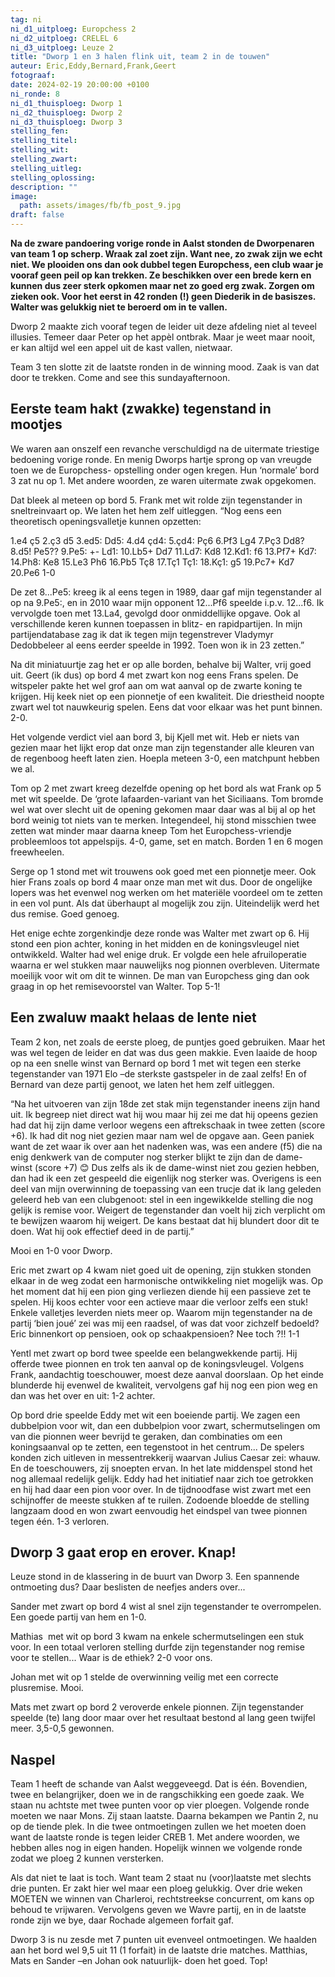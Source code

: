 ```yaml
---
tag: ni
ni_d1_uitploeg: Europchess 2
ni_d2_uitploeg: CRELEL 6
ni_d3_uitploeg: Leuze 2
title: "Dworp 1 en 3 halen flink uit, team 2 in de touwen"
auteur: Eric,Eddy,Bernard,Frank,Geert
fotograaf: 
date: 2024-02-19 20:00:00 +0100
ni_ronde: 8
ni_d1_thuisploeg: Dworp 1
ni_d2_thuisploeg: Dworp 2
ni_d3_thuisploeg: Dworp 3
stelling_fen:
stelling_titel:
stelling_wit:
stelling_zwart:
stelling_uitleg:
stelling_oplossing:
description: ""
image:
  path: assets/images/fb/fb_post_9.jpg
draft: false
---
```

**Na de zware pandoering vorige ronde in Aalst stonden de Dworpenaren van team 1 op scherp. Wraak zal zoet zijn. Want nee, zo zwak zijn we echt niet. We plooiden ons dan ook dubbel tegen Europchess, een club waar je vooraf geen peil op kan trekken. Ze beschikken over een brede kern en kunnen dus zeer sterk opkomen maar net zo goed erg zwak. Zorgen om zieken ook. Voor het eerst in 42 ronden (!) geen Diederik in de basiszes. Walter was gelukkig niet te beroerd om in te vallen.**<!--more-->

Dworp 2 maakte zich vooraf tegen de leider uit deze afdeling niet al teveel illusies. Temeer daar Peter op het appèl ontbrak. Maar je weet maar nooit, er kan altijd wel een appel uit de kast vallen, nietwaar.

Team 3 ten slotte zit de laatste ronden in de winning mood. Zaak is van dat door te trekken. Come and see this sundayafternoon.

## Eerste team hakt (zwakke) tegenstand in mootjes

We waren aan onszelf een revanche verschuldigd na de uitermate triestige bedoening vorige ronde. En menig Dworps hartje sprong op van vreugde toen we de Europchess- opstelling onder ogen kregen. Hun ‘normale’ bord 3 zat nu op 1. Met andere woorden, ze waren uitermate zwak opgekomen.

Dat bleek al meteen op bord 5. Frank met wit rolde zijn tegenstander in sneltreinvaart op. We laten het hem zelf uitleggen. “Nog eens een theoretisch openingsvalletje kunnen opzetten:

1.e4 ç5 2.ç3 d5 3.ed5: Dd5: 4.d4 çd4: 5.çd4: Pç6 6.Pf3 Lg4 7.Pç3 Dd8? 8.d5! Pe5?? 9.Pe5: +- Ld1: 10.Lb5+ Dd7 11.Ld7: Kd8 12.Kd1: f6 13.Pf7+ Kd7: 14.Ph8: Ke8 15.Le3 Ph6 16.Pb5 Tç8 17.Tç1 Tç1: 18.Kç1: g5 19.Pc7+ Kd7 20.Pe6 1-0

De zet 8...Pe5: kreeg ik al eens tegen in 1989, daar gaf mijn tegenstander al op na 9.Pe5:, en in 2010 waar mijn opponent 12...Pf6 speelde i.p.v. 12...f6. Ik vervolgde toen met 13.La4, gevolgd door onmiddellijke opgave. Ook al verschillende keren kunnen toepassen in blitz- en rapidpartijen. In mijn partijendatabase zag ik dat ik tegen mijn tegenstrever Vladymyr Dedobbeleer al eens eerder speelde in 1992. Toen won ik in 23 zetten.”

Na dit miniatuurtje zag het er op alle borden, behalve bij Walter, vrij goed uit. Geert (ik dus) op bord 4 met zwart kon nog eens Frans spelen. De witspeler pakte het wel grof aan om wat aanval op de zwarte koning te krijgen. Hij keek niet op een pionnetje of een kwaliteit. Die driestheid noopte zwart wel tot nauwkeurig spelen. Eens dat voor elkaar was het punt binnen. 2-0.

Het volgende verdict viel aan bord 3, bij Kjell met wit. Heb er niets van gezien maar het lijkt erop dat onze man zijn tegenstander alle kleuren van de regenboog heeft laten zien. Hoepla meteen 3-0, een matchpunt hebben we al.

Tom op 2 met zwart kreeg dezelfde opening op het bord als wat Frank op 5 met wit speelde. De ‘grote lafaarden-variant van het Siciliaans. Tom bromde wel wat over slecht uit de opening gekomen maar daar was al bij al op het bord weinig tot niets van te merken. Integendeel, hij stond misschien twee zetten wat minder maar daarna kneep Tom het Europchess-vriendje probleemloos tot appelspijs. 4-0, game, set en match. Borden 1 en 6 mogen freewheelen.

Serge op 1 stond met wit trouwens ook goed met een pionnetje meer. Ook hier Frans zoals op bord 4 maar onze man met wit dus. Door de ongelijke lopers was het evenwel nog werken om het materiële voordeel om te zetten in een vol punt. Als dat überhaupt al mogelijk zou zijn. Uiteindelijk werd het dus remise. Goed genoeg.

Het enige echte zorgenkindje deze ronde was Walter met zwart op 6. Hij stond een pion achter, koning in het midden en de koningsvleugel niet ontwikkeld. Walter had wel enige druk. Er volgde een hele afruiloperatie waarna er wel stukken maar nauwelijks nog pionnen overbleven. Uitermate moeilijk voor wit om dit te winnen. De man van Europchess ging dan ook graag in op het remisevoorstel van Walter. Top 5-1!

## Een zwaluw maakt helaas de lente niet

Team 2 kon, net zoals de eerste ploeg, de puntjes goed gebruiken. Maar het was wel tegen de leider en dat was dus geen makkie. Even laaide de hoop op na een snelle winst van Bernard op bord 1 met wit tegen een sterke tegenstander van 1971 Elo –de sterkste gastspeler in de zaal zelfs! En of Bernard van deze partij genoot, we laten het hem zelf uitleggen. 

“Na het uitvoeren van zijn 18de zet stak mijn tegenstander ineens zijn hand uit. Ik begreep niet direct wat hij wou maar hij zei me dat hij opeens gezien had dat hij zijn dame verloor wegens een aftrekschaak in twee zetten (score +6). Ik had dit nog niet gezien maar nam wel de opgave aan. Geen paniek want de zet waar ik over aan het nadenken was, was een andere (f5) die na enig denkwerk van de computer nog sterker blijkt te zijn dan de dame-winst (score +7) 😊 Dus zelfs als ik de dame-winst niet zou gezien hebben, dan had ik een zet gespeeld die eigenlijk nog sterker was. Overigens is een deel van mijn overwinning de toepassing van een trucje dat ik lang geleden geleerd heb van een clubgenoot: stel in een ingewikkelde stelling die nog gelijk is remise voor. Weigert de tegenstander dan voelt hij zich verplicht om te bewijzen waarom hij weigert. De kans bestaat dat hij blundert door dit te doen. Wat hij ook effectief deed in de partij.”

Mooi en 1-0 voor Dworp. 

Eric met zwart op 4 kwam niet goed uit de opening, zijn stukken stonden elkaar in de weg zodat een harmonische ontwikkeling niet mogelijk was. Op het moment dat hij een pion ging verliezen diende hij een passieve zet te spelen. Hij koos echter voor een actieve maar die verloor zelfs een stuk! Enkele valletjes leverden niets meer op. Waarom mijn tegenstander na de partij ‘bien joué’ zei was mij een raadsel, of was dat voor zichzelf bedoeld? Eric binnenkort op pensioen, ook op schaakpensioen? Nee toch ?!! 1-1

Yentl met zwart op bord twee speelde een belangwekkende partij. Hij offerde twee pionnen en trok ten aanval op de koningsvleugel. Volgens Frank, aandachtig toeschouwer, moest deze aanval doorslaan. Op het einde blunderde hij evenwel de kwaliteit, vervolgens gaf hij nog een pion weg en dan was het over en uit: 1-2 achter.

Op bord drie speelde Eddy met wit een boeiende partij. We zagen een dubbelpion voor wit, dan een dubbelpion voor zwart, schermutselingen om van die pionnen weer bevrijd te geraken, dan combinaties om een koningsaanval op te zetten, een tegenstoot in het centrum... De spelers konden zich uitleven in messentrekkerij waarvan Julius Caesar zei: whauw. En de toeschouwers, zij snoepten ervan. In het late middenspel stond het nog allemaal redelijk gelijk. Eddy had het initiatief naar zich toe getrokken en hij had daar een pion voor over. In de tijdnoodfase wist zwart met een schijnoffer de meeste stukken af te ruilen. Zodoende bloedde de stelling langzaam dood en won zwart eenvoudig het eindspel van twee pionnen tegen één. 1-3 verloren.

## Dworp 3 gaat erop en erover. Knap!

Leuze stond in de klassering in de buurt van Dworp 3. Een spannende ontmoeting dus? Daar beslisten de neefjes anders over...

Sander met zwart op bord 4 wist al snel zijn tegenstander te overrompelen. Een goede partij van hem en 1-0.

Mathias  met wit op bord 3 kwam na enkele schermutselingen een stuk voor. In een totaal verloren stelling durfde zijn tegenstander nog remise voor te stellen... Waar is de ethiek? 2-0 voor ons.

Johan met wit op 1 stelde de overwinning veilig met een correcte plusremise. Mooi.

Mats met zwart op bord 2 veroverde enkele pionnen. Zijn tegenstander speelde (te) lang door maar over het resultaat bestond al lang geen twijfel meer. 3,5-0,5 gewonnen.

## Naspel

Team 1 heeft de schande van Aalst weggeveegd. Dat is één. Bovendien, twee en belangrijker, doen we in de rangschikking een goede zaak. We staan nu achtste met twee punten voor op vier ploegen. Volgende ronde moeten we naar Mons. Zij staan laatste. Daarna bekampen we Pantin 2, nu op de tiende plek. In die twee ontmoetingen zullen we het moeten doen want de laatste ronde is tegen leider CREB 1. Met andere woorden, we hebben alles nog in eigen handen. Hopelijk winnen we volgende ronde zodat we ploeg 2 kunnen versterken.

Als dat niet te laat is toch. Want team 2 staat nu (voor)laatste met slechts drie punten.  Er zakt hier wel maar een ploeg gelukkig. Over drie weken MOETEN we winnen van Charleroi, rechtstreekse concurrent, om kans op behoud te vrijwaren. Vervolgens geven we Wavre partij, en in de laatste ronde zijn we bye, daar Rochade algemeen forfait gaf.

Dworp 3 is nu zesde met 7 punten uit evenveel ontmoetingen. We haalden aan het bord wel 9,5 uit 11 (1 forfait) in de laatste drie matches. Matthias, Mats en Sander –en Johan ook natuurlijk- doen het goed. Top!
